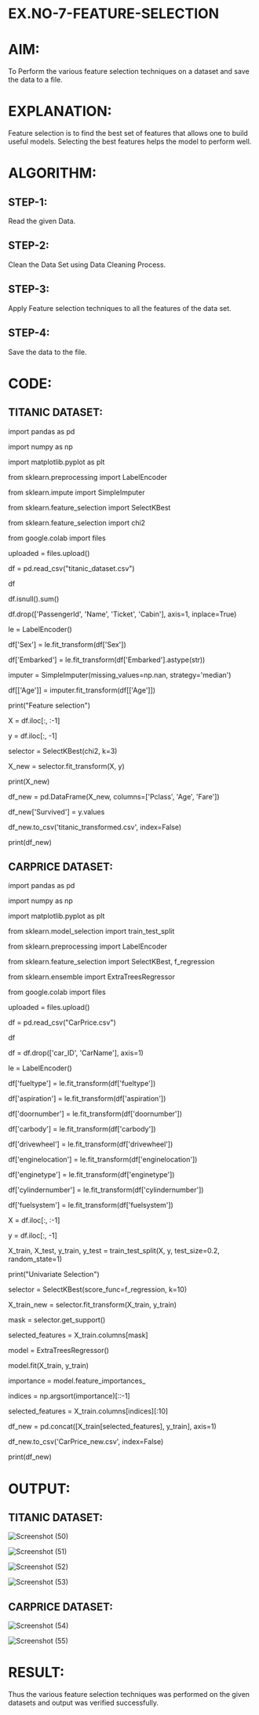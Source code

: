 # EX.NO-7-FEATURE-SELECTION
# AIM:
  To Perform the various feature selection techniques on a dataset and save the data to a file.

# EXPLANATION:
  Feature selection is to find the best set of features that allows one to build useful models. Selecting the best features helps the model to perform well.

# ALGORITHM:

## STEP-1:
  Read the given Data.
## STEP-2:
  Clean the Data Set using Data Cleaning Process.
## STEP-3:
  Apply Feature selection techniques to all the features of the data set.
## STEP-4:
  Save the data to the file.

# CODE:
## TITANIC DATASET:
import pandas as pd

import numpy as np

import matplotlib.pyplot as plt

from sklearn.preprocessing import LabelEncoder

from sklearn.impute import SimpleImputer

from sklearn.feature_selection import SelectKBest

from sklearn.feature_selection import chi2

from google.colab import files

uploaded = files.upload()

df = pd.read_csv("titanic_dataset.csv")

df

df.isnull().sum()

df.drop(['PassengerId', 'Name', 'Ticket', 'Cabin'], axis=1, inplace=True)

le = LabelEncoder()

df['Sex'] = le.fit_transform(df['Sex'])

df['Embarked'] = le.fit_transform(df['Embarked'].astype(str))

imputer = SimpleImputer(missing_values=np.nan, strategy='median')

df[['Age']] = imputer.fit_transform(df[['Age']])

print("Feature selection")

X = df.iloc[:, :-1]

y = df.iloc[:, -1]

selector = SelectKBest(chi2, k=3)

X_new = selector.fit_transform(X, y)

print(X_new)

df_new = pd.DataFrame(X_new, columns=['Pclass', 'Age', 'Fare'])

df_new['Survived'] = y.values

df_new.to_csv('titanic_transformed.csv', index=False)

print(df_new)

## CARPRICE DATASET:
import pandas as pd

import numpy as np

import matplotlib.pyplot as plt

from sklearn.model_selection import train_test_split

from sklearn.preprocessing import LabelEncoder

from sklearn.feature_selection import SelectKBest, f_regression

from sklearn.ensemble import ExtraTreesRegressor

from google.colab import files

uploaded = files.upload()

df = pd.read_csv("CarPrice.csv")

df

df = df.drop(['car_ID', 'CarName'], axis=1)

le = LabelEncoder()

df['fueltype'] = le.fit_transform(df['fueltype'])

df['aspiration'] = le.fit_transform(df['aspiration'])

df['doornumber'] = le.fit_transform(df['doornumber'])

df['carbody'] = le.fit_transform(df['carbody'])

df['drivewheel'] = le.fit_transform(df['drivewheel'])

df['enginelocation'] = le.fit_transform(df['enginelocation'])

df['enginetype'] = le.fit_transform(df['enginetype'])

df['cylindernumber'] = le.fit_transform(df['cylindernumber'])

df['fuelsystem'] = le.fit_transform(df['fuelsystem'])

X = df.iloc[:, :-1]

y = df.iloc[:, -1]

X_train, X_test, y_train, y_test = train_test_split(X, y, test_size=0.2, random_state=1)

print("Univariate Selection")

selector = SelectKBest(score_func=f_regression, k=10)

X_train_new = selector.fit_transform(X_train, y_train)

mask = selector.get_support()

selected_features = X_train.columns[mask]

model = ExtraTreesRegressor()

model.fit(X_train, y_train)

importance = model.feature_importances_

indices = np.argsort(importance)[::-1]

selected_features = X_train.columns[indices][:10]

df_new = pd.concat([X_train[selected_features], y_train], axis=1)

df_new.to_csv('CarPrice_new.csv', index=False)

print(df_new)

# OUTPUT:
## TITANIC DATASET:
![Screenshot (50)](https://user-images.githubusercontent.com/128498431/236686971-f2abe94c-c869-4d80-9dee-c8692b5a2c98.png)

![Screenshot (51)](https://user-images.githubusercontent.com/128498431/236687102-2b795f20-5f85-4663-8571-f4e56800a489.png)

![Screenshot (52)](https://user-images.githubusercontent.com/128498431/236687118-745319c6-d018-4133-babc-24b4675e72dd.png)

![Screenshot (53)](https://user-images.githubusercontent.com/128498431/236687134-bac2a613-e9bc-442b-8f94-c512151d973e.png)

## CARPRICE DATASET:
![Screenshot (54)](https://user-images.githubusercontent.com/128498431/236687149-504671b2-bf41-4920-b5e7-d2341a32faaf.png)

![Screenshot (55)](https://user-images.githubusercontent.com/128498431/236687177-910050b1-e1b4-4fd7-a5cc-629791701940.png)

# RESULT:
  Thus the various feature selection techniques was performed on the given datasets and output was verified successfully.






